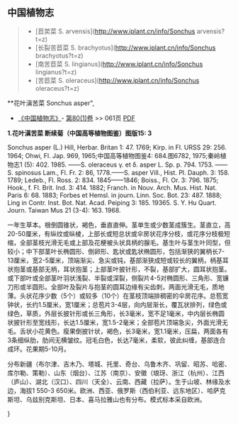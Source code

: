 

## 中国植物志

> * [苣荬菜  S.  arvensis](http://www.iplant.cn/info/Sonchus arvensis?t=z)
> * [长裂苦苣菜  S.  brachyotus](http://www.iplant.cn/info/Sonchus brachyotus?t=z)
> * [南苦苣菜  S.  lingianus](http://www.iplant.cn/info/Sonchus lingianus?t=z)
> * [苦苣菜  S.  oleraceus](http://www.iplant.cn/info/Sonchus oleraceus?t=z)


**花叶滇苦菜 Sonchus asper",


* [《中国植物志》](http://www.iplant.cn/frps)- [第80(1)卷](http://www.iplant.cn/frps/vol/80(1)) >> 061页 [PDF](http://www.iplant.cn/frps/pdf/80(1)/061.PDF)

**1.花叶滇苦菜 断续菊（中国高等植物图鉴）图版15: 3**

Sonchus asper (L.) Hill, Herbar. Britan 1: 47. 1769; Kirp. in Fl. URSS 29: 256. 1964; Ohwi, Fl. Jap. 969, 1965;中国高等植物图鉴4: 684.图6782, 1975;秦岭植物志1 (5): 402. 1985. ——S. oleraceus γ. et δ. asper L. Sp. p. 794. 1753. ——S. spinosus Lam., Fl. Fr. 2: 86, 1778.——S. asper Vill., Hist. Pl. Dauph. 3: 158. 1789; Ledeb., Fl. Ross. 2: 834. 1845——1846; Boiss., Fl. Or. 3: 796. 1875; Hook., f. Fl. Brit. Ind. 3: 414. 1882; Franch. in Nouv. Arch. Mus. Hist. Nat. Paris 6: 68. 1883; Forbes et Hemsl. in journ. Linn. Soc. Bot. 23: 487. 1888; Ling in Contr. Inst. Bot. Nat. Acad. Peiping 3: 185. 19365. S. Y. Hu Quart. Journ. Taiwan Mus 21 (3-4): 163. 1968.

一年生草本。根倒圆锥状，褐色，垂直直伸。茎单生或少数茎成簇生。茎直立，高20-50厘米，有纵纹或纵棱，上部长或短总状或伞房状花序分枝，或花序分枝极短缩，全部茎枝光滑无毛或上部及花梗被头状具柄的腺毛。基生叶与茎生叶同型，但较小；中下部茎叶长椭圆形、倒卵形、匙状或匙状椭圆形，包括渐狭的翼柄长7-13厘米，宽2-5厘米，顶端渐尖、急尖或钝，基部渐狭成短或较长的翼柄，柄基耳状抱茎或基部无柄，耳状抱茎；上部茎叶披针形，不裂，基部扩大，圆耳状抱茎。或下部叶或全部茎叶羽状浅裂、半裂或深裂，侧裂片4-5对椭圆形、三角形、宽镰刀形或半圆形。全部叶及裂片与抱茎的圆耳边缘有尖齿刺，两面光滑无毛，质地薄。头状花序少数（5个）或较多（10个）在茎枝顶端排稠密的伞房花序。总苞宽钟状，长约1.5厘米，宽1厘米；总苞片3-4层，向内层渐长，覆瓦状排列，绿色或绿色，草质，外层长披针形或长三角形，长3毫米，宽不足1毫米，中内层长椭圆状披针形至宽线形，长达1.5厘米，宽1.5-2毫米；全部苞片顶端急尖，外面光滑无毛。舌状小花黄色。瘦果倒披针状，褐色，长3毫米，宽1.1毫米，压扁，两面各有3条细纵肋，肋间无横皱纹。冠毛白色，长达7毫米，柔软，彼此纠缠，基部连合成环。花果期5-10月。

分布新疆（布尔津、吉木乃、塔城、托里、奇台、乌鲁木齐、巩留、昭苏、哈密、库尔勒、策勒）、山东（烟台）、江苏（南京）、安徽（琅玡、浙江（杭州）、江西（庐山）、湖北（汉口）、四川（天全）、云南、西藏（拉萨）。生于山坡、林缘及水边，海拔1 550-3 650米。欧洲、西亚、俄罗斯（西伯利亚、远东地区）、哈萨克斯坦、乌兹别克斯坦、日本、喜马拉雅山也有分布。模式标本采自欧洲。



}